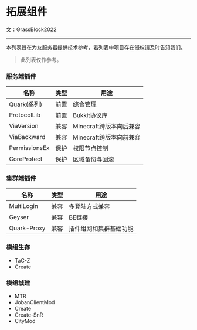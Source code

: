 # 拓展组件

文：GrassBlock2022

-----

本列表旨在为友服务器提供技术参考，若列表中项目存在侵权请及时告知我们。

> 此列表仅作参考。

### 服务端插件

| 名称            | 类型 | 用途               |
|---------------|----|------------------|
| Quark(系列)     | 前置 | 综合管理             |
| ProtocolLib   | 前置 | Bukkit协议库        |
| ViaVersion    | 兼容 | Minecraft跨版本向后兼容 |
| ViaBackward   | 兼容 | Minecraft跨版本向前兼容 |
| PermissionsEx | 保护 | 权限节点控制           |
| CoreProtect   | 保护 | 区域备份与回滚          |

### 集群端插件

| 名称          | 类型 | 用途          |
|-------------|----|-------------|
| MultiLogin  | 兼容 | 多登陆方式兼容     |
| Geyser      | 兼容 | BE链接        |
| Quark-Proxy | 兼容 | 插件组网和集群基础功能 |

### 模组生存
- TaC-Z
- Create

### 模组城建
- MTR
- JobanClientMod
- Create
- Create-SnR
- CityMod